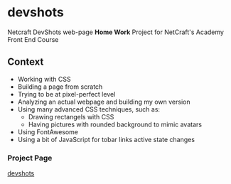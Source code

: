 # devshots

Netcraft DevShots web-page **Home Work** Project for NetCraft's Academy Front End Course

## Context

* Working with CSS
* Building a page from scratch
* Trying to be at pixel-perfect level
* Analyzing an actual webpage and building my own version
* Using many advanced CSS techniques, such as:
	* Drawing rectangels with CSS
	* Having pictures with rounded background to mimic avatars
* Using FontAwesome
* Using a bit of JavaScript for tobar links active state changes

### Project Page

[devshots](https://just2netcraft.github.io/devshots/)
